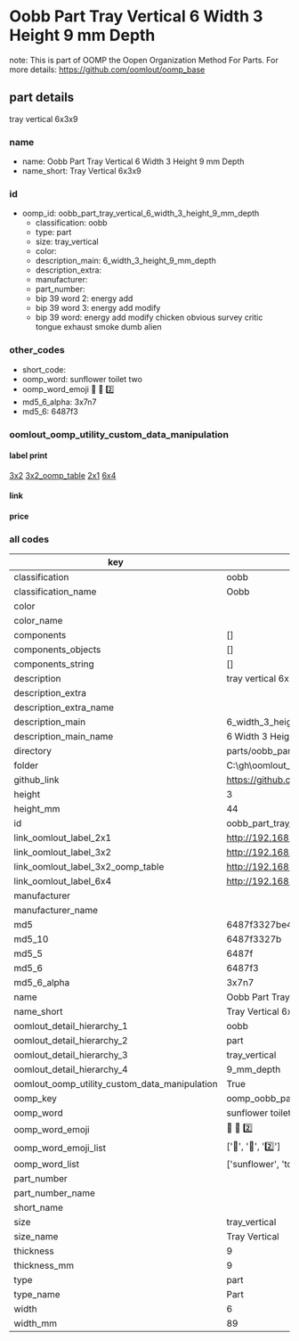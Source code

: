 # Oobb Part Tray Vertical 6 Width 3 Height 9 mm Depth  

note: This is part of OOMP the Oopen Organization Method For Parts. For more details: https://github.com/oomlout/oomp_base

##  part details
  



tray vertical 6x3x9



### name
* name: Oobb Part Tray Vertical 6 Width 3 Height 9 mm Depth
* name_short: Tray Vertical 6x3x9 
### id
* oomp_id: oobb_part_tray_vertical_6_width_3_height_9_mm_depth
  * classification: oobb
  * type: part
  * size: tray_vertical
  * color: 
  * description_main: 6_width_3_height_9_mm_depth
  * description_extra: 
  * manufacturer: 
  * part_number: 
  * bip 39 word 2: energy add
  * bip 39 word 3: energy add modify
  * bip 39 word: energy add modify chicken obvious survey critic tongue exhaust smoke dumb alien

### other_codes
* short_code: 
* oomp_word: sunflower toilet two
* oomp_word_emoji :sunflower: :toilet: :two:
* md5_6_alpha: 3x7n7
* md5_6: 6487f3






### oomlout_oomp_utility_custom_data_manipulation
#### label print
[3x2](http://192.168.1.245:1112/?label=oomp%203x7n7)
[3x2_oomp_table](http://192.168.1.108:1112/?label=oomp%203x7n7)
[2x1](http://192.168.1.242:1112/?label=oomp%203x7n7)
[6x4](http://192.168.1.55:1112/?label=oomp%203x7n7)    

#### link

                              

#### price







### all codes 
| key | value |  
| --- | --- |  
| classification | oobb |  
| classification_name | Oobb |  
| color |  |  
| color_name |  |  
| components | [] |  
| components_objects | [] |  
| components_string | [] |  
| description | tray vertical 6x3x9 |  
| description_extra |  |  
| description_extra_name |  |  
| description_main | 6_width_3_height_9_mm_depth |  
| description_main_name | 6 Width 3 Height 9 mm Depth |  
| directory | parts/oobb_part_tray_vertical_6_width_3_height_9_mm_depth |  
| folder | C:\gh\oomlout_oobb_version_4_generated_parts\parts\oobb_part_tray_vertical_6_width_3_height_9_mm_depth |  
| github_link | https://github.com/oomlout/oomlout_oomp_part_src/tree/main/parts/oobb_part_tray_vertical_6_width_3_height_9_mm_depth |  
| height | 3 |  
| height_mm | 44 |  
| id | oobb_part_tray_vertical_6_width_3_height_9_mm_depth |  
| link_oomlout_label_2x1 | http://192.168.1.242:1112/?label=oomp%203x7n7 |  
| link_oomlout_label_3x2 | http://192.168.1.245:1112/?label=oomp%203x7n7 |  
| link_oomlout_label_3x2_oomp_table | http://192.168.1.108:1112/?label=oomp%203x7n7 |  
| link_oomlout_label_6x4 | http://192.168.1.55:1112/?label=oomp%203x7n7 |  
| manufacturer |  |  
| manufacturer_name |  |  
| md5 | 6487f3327be4667b6acc527b1d40ca50 |  
| md5_10 | 6487f3327b |  
| md5_5 | 6487f |  
| md5_6 | 6487f3 |  
| md5_6_alpha | 3x7n7 |  
| name | Oobb Part Tray Vertical 6 Width 3 Height 9 mm Depth |  
| name_short | Tray Vertical 6x3x9  |  
| oomlout_detail_hierarchy_1 | oobb |  
| oomlout_detail_hierarchy_2 | part |  
| oomlout_detail_hierarchy_3 | tray_vertical |  
| oomlout_detail_hierarchy_4 | 9_mm_depth |  
| oomlout_oomp_utility_custom_data_manipulation | True |  
| oomp_key | oomp_oobb_part_tray_vertical_6_width_3_height_9_mm_depth |  
| oomp_word | sunflower toilet two |  
| oomp_word_emoji | :sunflower: :toilet: :two: |  
| oomp_word_emoji_list | [':sunflower:', ':toilet:', ':two:'] |  
| oomp_word_list | ['sunflower', 'toilet', 'two'] |  
| part_number |  |  
| part_number_name |  |  
| short_name |  |  
| size | tray_vertical |  
| size_name | Tray Vertical |  
| thickness | 9 |  
| thickness_mm | 9 |  
| type | part |  
| type_name | Part |  
| width | 6 |  
| width_mm | 89 |  
